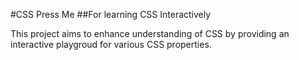 #CSS Press Me
##For learning CSS Interactively

This project aims to enhance understanding of CSS by providing an interactive playgroud for various CSS properties.
